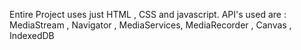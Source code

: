 Entire Project uses just HTML , CSS and javascript.
API's used are : MediaStream , Navigator , MediaServices, MediaRecorder , Canvas , IndexedDB
